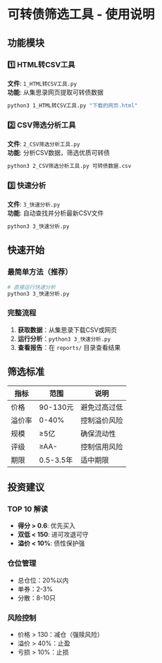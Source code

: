 # 可转债筛选工具 - 使用说明

## 功能模块

### 1️⃣ HTML转CSV工具
**文件**: `1_HTML转CSV工具.py`  
**功能**: 从集思录网页提取可转债数据
```bash
python3 1_HTML转CSV工具.py "下载的网页.html"
```

### 2️⃣ CSV筛选分析工具  
**文件**: `2_CSV筛选分析工具.py`  
**功能**: 分析CSV数据，筛选优质可转债
```bash
python3 2_CSV筛选分析工具.py 可转债数据.csv
```

### 3️⃣ 快速分析
**文件**: `3_快速分析.py`  
**功能**: 自动查找并分析最新CSV文件
```bash
python3 3_快速分析.py
```

## 快速开始

### 最简单方法（推荐）
```bash
# 直接运行快速分析
python3 3_快速分析.py
```

### 完整流程
1. **获取数据**：从集思录下载CSV或网页
2. **运行分析**：`python3 3_快速分析.py`
3. **查看报告**：在 `reports/` 目录查看结果

## 筛选标准

| 指标 | 范围 | 说明 |
|------|------|------|
| 价格 | 90-130元 | 避免过高过低 |
| 溢价率 | 0-40% | 控制溢价风险 |
| 规模 | ≥5亿 | 确保流动性 |
| 评级 | ≥AA- | 控制信用风险 |
| 期限 | 0.5-3.5年 | 适中期限 |

## 投资建议

### TOP 10 解读
- **得分 > 0.6**: 优先买入
- **双低 < 150**: 进可攻退可守
- **溢价 < 10%**: 债性保护强

### 仓位管理
- 总仓位：20%以内
- 单券：2-3%
- 分散：8-10只

### 风险控制
- 价格 > 130：减仓（强赎风险）
- 溢价 > 40%：止盈
- 亏损 > 10%：止损